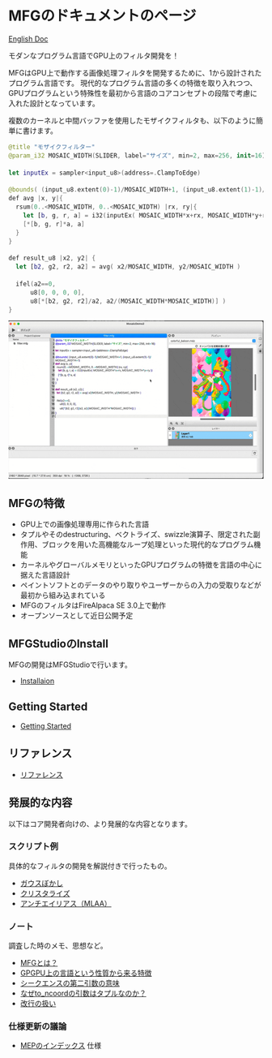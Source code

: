 # MFGのドキュメントのページ

[English Doc](../en/README.md)

モダンなプログラム言語でGPU上のフィルタ開発を！

MFGはGPU上で動作する画像処理フィルタを開発するために、1から設計されたプログラム言語です。
現代的なプログラム言語の多くの特徴を取り入れつつ、GPUプログラムという特殊性を最初から言語のコアコンセプトの段階で考慮に入れた設計となっています。

複数のカーネルと中間バッファを使用したモザイクフィルタも、以下のように簡単に書けます。

```swift
@title "モザイクフィルター"
@param_i32 MOSAIC_WIDTH(SLIDER, label="サイズ", min=2, max=256, init=16)

let inputEx = sampler<input_u8>(address=.ClampToEdge)

@bounds( (input_u8.extent(0)-1)/MOSAIC_WIDTH+1, (input_u8.extent(1)-1)/MOSAIC_WIDTH+1)
def avg |x, y|{
  rsum(0..<MOSAIC_WIDTH, 0..<MOSAIC_WIDTH) |rx, ry|{
    let [b, g, r, a] = i32(inputEx( MOSAIC_WIDTH*x+rx, MOSAIC_WIDTH*y+ry ))
    [*[b, g, r]*a, a]
  }
}

def result_u8 |x2, y2| {
  let [b2, g2, r2, a2] = avg( x2/MOSAIC_WIDTH, y2/MOSAIC_WIDTH )

  ifel(a2==0,
      u8[0, 0, 0, 0],
      u8[*[b2, g2, r2]/a2, a2/(MOSAIC_WIDTH*MOSAIC_WIDTH)] )
}
```

![モザイクフィルタのデモgif](imgs/mosaic_demo.gif)

## MFGの特徴

- GPU上での画像処理専用に作られた言語
- タプルやそのdestructuring、ベクトライズ、swizzle演算子、限定された副作用、ブロックを用いた高機能なループ処理といった現代的なプログラム機能
- カーネルやグローバルメモリといったGPUプログラムの特徴を言語の中心に据えた言語設計
- ペイントソフトとのデータのやり取りやユーザーからの入力の受取りなどが最初から組み込まれている
- MFGのフィルタはFireAlpaca SE 3.0上で動作
- オープンソースとして近日公開予定

## MFGStudioのInstall

MFGの開発はMFGStudioで行います。

- [Installaion](Installation.md)

## Getting Started

- [Getting Started](GettingStarted/)

## リファレンス

- [リファレンス](Reference/)

## 発展的な内容

以下はコア開発者向けの、より発展的な内容となります。

### スクリプト例

具体的なフィルタの開発を解説付きで行ったもの。

- [ガウスぼかし](examples/GaussBlur.md)
- [クリスタライズ](examples/Crystallize.md)
- [アンチエイリアス（MLAA）](examples/MLAA.md)

### ノート

調査した時のメモ、思想など。

- [MFGとは？](notes/WhatIsMFG.md)
- [GPGPU上の言語という性質から来る特徴](notes/LangForGPGPU.md)
- [シークエンスの第二引数の意味](notes/SeqSecondArg.md)
- [なぜto_ncoordの引数はタプルなのか？](notes/WhyToNCoordArgIsTuple.md)
- [改行の扱い](notes/EOLHandling.md)

### 仕様更新の議論

- [MEPのインデックス](MEPIndex.md) 仕様

